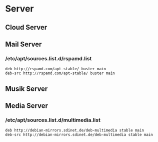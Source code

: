 # Server

## Cloud Server

## Mail Server
### /etc/apt/sources.list.d/rspamd.list
```list
deb http://rspamd.com/apt-stable/ buster main
deb-src http://rspamd.com/apt-stable/ buster main
```

## Musik Server

## Media Server

### /etc/apt/sources.list.d/multimedia.list
```list
deb http://debian-mirrors.sdinet.de/deb-multimedia stable main
deb-src http://debian-mirrors.sdinet.de/deb-multimedia stable main
```